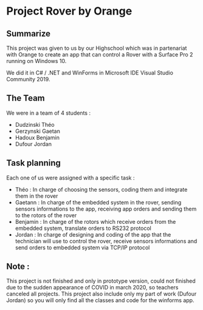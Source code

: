 # Project Rover by Orange

## Summarize

This project was given to us by our Highschool which was in partenariat with Orange to create an app that can control a Rover with a Surface Pro 2 running on Windows 10.

We did it in C# / .NET and WinForms in Microsoft IDE Visual Studio Community 2019.


## The Team

We were in a team of 4 students :

* Dudzinski Théo
* Gerzynski Gaetan
* Hadoux Benjamin
* Dufour Jordan

## Task planning

Each one of us were assigned with a specific task :

* Théo : In charge of choosing the sensors, coding them and integrate them in the rover
* Gaetann : In charge of the embedded system in the rover, sending sensors informations to the app, receiving app orders and sending them to the rotors of the rover
* Benjamin : In charge of the rotors which receive orders from the embedded system, translate orders to RS232 protocol
* Jordan : In charge of designing and coding of the app that the technician will use to control the rover, receive sensors informations and send orders to embedded system via TCP/IP protocol


## Note :

This project is not finished and only in prototype version, could not finished due to the sudden appearance of COVID in march 2020, so teachers canceled all projects.
This project also include only my part of work (Dufour Jordan) so you will only find all the classes and code for the winforms app.
